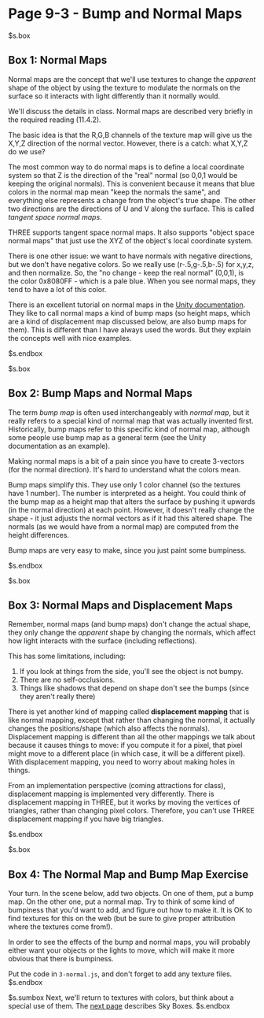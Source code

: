 # Page 9-3 - Bump and Normal Maps

$s.box
## Box 1: Normal Maps

Normal maps are the concept that we'll use textures to change the *apparent* shape of the object by using the texture to modulate the normals on the surface so it interacts with light differently than it normally would.

We'll discuss the details in class. Normal maps are described very briefly in the required reading (11.4.2).

The basic idea is that the R,G,B channels of the texture map will give us the X,Y,Z direction of the normal vector. However, there is a catch: what X,Y,Z do we use?

The most common way to do normal maps is to define a local coordinate system so that Z is the direction of the "real" normal (so 0,0,1 would be keeping the original normals). This is convenient because it means that blue colors in the normal map mean "keep the normals the same", and everything else represents a change from the object's true shape. The other two directions are the directions of U and V along the surface. This is called *tangent space normal maps*.

THREE supports tangent space normal maps. It also supports "object space normal maps" that just use the XYZ of the object's local coordinate system.

There is one other issue: we want to have normals with negative directions, but we don't have negative colors. So we really use (r-.5,g-.5,b-.5) for x,y,z, and then normalize. So, the "no change - keep the real normal" (0,0,1), is the color 0x8080FF - which is a pale blue. When you see normal maps, they tend to have a lot of this color.

There is an excellent tutorial on normal maps in the [Unity documentation](https://docs.unity3d.com/Manual/StandardShaderMaterialParameterNormalMap.html). They like to call normal maps a kind of bump maps (so height maps, which are a kind of displacement map discussed below, are also bump maps for them). This is different than I have always used the words. But they explain the concepts well with nice examples.


$s.endbox

$s.box
## Box 2: Bump Maps and Normal Maps

The term *bump map* is often used interchangeably with *normal map*, but it really refers to a special kind of normal map that was actually invented first. Historically, bump maps refer to this specific kind of normal map, although some people use bump map as a general term (see the Unity documentation as an example).

Making normal maps is a bit of a pain since you have to create 3-vectors (for the normal direction). It's hard to understand what the colors mean.

Bump maps simplify this. They use only 1 color channel (so the textures have 1 number). The number is interpreted as a height. You could think of the bump map as a height map that alters the surface by pushing it upwards (in the normal direction) at each point. However, it doesn't really change the shape - it just adjusts the normal vectors as if it had this altered shape. The normals (as we would have from a normal map) are computed from the height differences.

Bump maps are very easy to make, since you just paint some bumpiness.

$s.endbox

$s.box
## Box 3: Normal Maps and Displacement Maps

Remember, normal maps (and bump maps) don't change the actual shape, they only change the *apparent* shape by changing the normals, which affect how light interacts with the surface (including reflections).

This has some limitations, including:

1. If you look at things from the side, you'll see the object is not bumpy.
2. There are no self-occlusions.
3. Things like shadows that depend on shape don't see the bumps (since they aren't really there)

There is yet another kind of mapping called **displacement mapping** that is like normal mapping, except that rather than changing the normal, it actually changes the positions/shape (which also affects the normals). Displacement mapping is different than all the other mappings we talk about because it causes things to move: if you compute it for a pixel, that pixel might move to a different place (in which case, it will be a different pixel). With displacement mapping, you need to worry about making holes in things.

From an implementation perspective (coming attractions for class), displacement mapping is implemented very differently. There is displacement mapping in THREE, but it works by moving the vertices of triangles, rather than changing pixel colors. Therefore, you can't use THREE displacement mapping if you have big triangles.

$s.endbox

$s.box
## Box 4: The Normal Map and Bump Map Exercise

Your turn. In the scene below, add two objects. On one of them, put a bump map. On the other one, put a normal map. Try to think of some kind of bumpiness that you'd want to add, and figure out how to make it. It is OK to find textures for this on the web (but be sure to give proper attribution where the textures come from!).

In order to see the effects of the bump and normal maps, you will probably either want your objects or the lights to move, which will make it more obvious that there is bumpiness.

Put the code in `3-normal.js`, and don't forget to add any texture files.
$s.endbox

$s.sumbox
Next, we'll return to textures with colors, but think about a special use of them. The [next page](4-skybox.html) describes Sky Boxes.
$s.endbox

<script src="THREE/three.js"></script>
<script src="THREE/OrbitControls.js"></script>
<script src="3-normal.js" type="module"></script>
